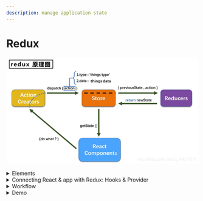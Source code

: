 ```yaml
---
description: manage application state
---
```


# Redux

![](../.gitbook/assets/image.png)

<details>

<summary>Elements</summary>

* <mark style="color:yellow;">**Actions**</mark>: JavaScript <mark style="color:blue;">**objects**</mark>, which <mark style="color:orange;">**describe state changes in the application**</mark>
* <mark style="color:yellow;">**Action creators**</mark>: <mark style="color:blue;">**Functions**</mark> that take some arguments and <mark style="color:orange;">**return an action**</mark>
* <mark style="color:yellow;">**Reducers**</mark>: <mark style="color:blue;">**Functions**</mark> that <mark style="color:orange;">**take the current state and an action**</mark>, and <mark style="color:orange;">**return the new state**</mark>\ <mark style="color:orange;">**=>**</mark> functions specify how to transform application state.
* <mark style="color:yellow;">**Store**</mark>: The heart of Redux, which actually stores and guards your application state; \
  we can subscribe to state changes in the store and dispatch actions to it.
  * Access the application state: <mark style="color:orange;">**store.getState()**</mark>
  * Dispatch actions: <mark style="color:orange;">**store.dispatch(action)**</mark>
  * Store can be updated only with actions( an object describing an event)

</details>

<details>

<summary>Connecting React &#x26;  app with Redux: Hooks &#x26; Provider</summary>

* We can use Redux with any library: React, Angular, Ember, jQuery, or even vanilla JavaScript.&#x20;
* Connecting a component to Redux will allow us to <mark style="color:purple;">**replace React's internal state management with Redux' state management.**</mark>&#x20;
* <mark style="color:yellow;">**Redux Hooks**</mark>:&#x20;
  * 属于：part of the `react-redux` library, which is the official React binding for Redux.
  * 位置：used in React component&#x20;
  * 作用：allow you to <mark style="color:purple;">**interact with a Redux store**</mark> <mark style="color:yellow;">**directly**</mark> from your <mark style="color:purple;">**React components.**</mark>&#x20;
  * 分类：
    * **`useSelector():`** extract data from the Redux store state, using a selector function
    * **`useDispatch():`** returns a reference to the dispatch function from the Redux store. You may use it to dispatch actions as needed.
* <mark style="color:yellow;">**Provider**</mark>
  * `属于：Provider` is a React component provided by the `react-redux` library.
  * 位置：used in app.js
  * 作用： It <mark style="color:purple;">**makes the Redux store available to  nested components**</mark> that need to access Redux state, or dispatch actions to the store.

</details>

<details>

<summary>Workflow</summary>

```
+-----------------+    useSelector()      +-----------------+
|                 | <------------------   |                 |
|   React         |                       |   Redux Store   |
|   Component     | --------------------> |   (State)       |
|   (UI)          |    useDispatch()      +-----------------+
|                 |          |                  ^
+-----------------+          |                  |
         ^                   |                  |
         |                   | dispatch(action) |
+-----------------+          |                  |
|  Actions        | ---------+                  |
|  (Commands)     |                             |
+-----------------+                             |
         ^                                      |
         |                                      |
+-----------------+                             |
|  Reducers       | ----------------------------+
|  (Logic)        |
+-----------------+
```

* &#x20;      <mark style="background-color:orange;">**Redux Side**</mark>         &#x20;
  * <mark style="color:red;">**Actions:**</mark> create actions/<mark style="color:yellow;">**action.js**</mark>&#x20;
    * define action types
    * define action creators
  * <mark style="color:red;">**Reducer:**</mark> create reducers/<mark style="color:yellow;">**reducer.js**</mark>
    * _<mark style="color:purple;">import actions from action.js</mark> <mark style="color:purple;"></mark><mark style="color:purple;">**=>**</mark><mark style="color:yellow;">**要根据action type来定义operation**</mark>_
    * define reducer functions: \
      params: state and action\
      return: new state
  * <mark style="color:red;">**Store:**</mark> create redux store: <mark style="color:yellow;">**store.js**</mark>
    * _<mark style="color:orange;">import { createStore } from 'redux';</mark>_
    * _<mark style="color:purple;">import reducer from reducer.js</mark>_
    * call  createStore(importedCorrespondedReducer) and export the store
* &#x20;           <mark style="background-color:orange;">**React Side**</mark> in the component
  * import hooks: _<mark style="color:orange;">import { useSelector, useDispatch } from 'react-redux';</mark>_
  * _<mark style="color:purple;">Import action creators from action.js.</mark>_
  * Use the `useSelector` hook to access state from the Redux store.
  * Use the `useDispatch` hook to dispatch actions to the Redux store.
  * `useDispatch`和`useSelector`这两个hook在React组件和Redux store之间建立了一个实时的、双向的连接，让你可以实时地更新状态并在界面上反映出这些更新

<!---->

* an action is dispatched to store \
  \=> Redux call corresponded reducer => pass current state and action as params to reducer\
  \=> reducer check the action type => decide how to update the state => return  new state
* 例子
  * 顾客（React Component）想吃点东西，于是就把吃啥告诉了服务员（Action Creators）&#x20;
  * 服务员（Action Creators）就用菜单（dispatch）记录（action）下来，点了什么菜（type），和数量（data）。&#x20;
  * 然后把菜单（ dispatch(action) ）交给了老板（Store），老板就根据菜单上的内容，告诉给厨师（Reducers）让他炒什么菜&#x20;
  * 厨师（Reducers）收到老板的指示后，迅速的把菜做好。并端给（return newState）老板（Store）。&#x20;
  * 菜放到老板这后，老板（Store）就通知顾客（React Component）来取餐（getState）

</details>

<details>

<summary>Demo</summary>

&#x20;      <mark style="background-color:orange;">**Redux Side**</mark>         &#x20;

1.  **Create Actions (`actions.js`):**

    * Define **action types** (e.g., `SET_USER`, `ADD_POST`).
    * Define **action creators** (e.g., `setUser(user)`, `addPost(post)`).



    ```javascript
    // actions.js
    export const SET_USER = 'SET_USER';
    export const ADD_POST = 'ADD_POST';

    // action creators
    export const setUser = (user) => ({ type: SET_USER, 
                                        payload: user });
    export const addPost = (post) => ({ type: ADD_POST, 
                                         payload: post });
    ```
2.  **Create Reducers (`reducer.js`):**

    * Import action types from `actions.js`.
    * Define initial state.
    * Define reducer function (e.g., `appReducer`), which takes the current `state` and an `action` as parameters, and returns a new state based on the action type.

    ```javascript
    // reducer.js
    import { SET_USER, ADD_POST } from './actions';

    const initialState = {
      user: null,
      posts: [],
    };

    export const appReducer = (state = initialState, action) => {
      switch (action.type) {
        case SET_USER:
          return { ...state, 
                   user: action.payload };
        case ADD_POST:
          return { ...state, 
                   posts: [...state.posts, action.payload] };
        default:
          return state;
      }
    };
    ```
3.  **Create Redux Store (`store.js`):**

    * Import `createStore` from 'redux'.
    * Import the reducer from `reducer.js`.
    * Call `createStore(appReducer)` to create the store.
    * Export the created store.

    ```javascript
    // store.js
    import { createStore } from 'redux';
    import { appReducer } from './reducer';

    export const store = createStore(appReducer);
    ```



&#x20;          <mark style="background-color:orange;">**React Side**</mark>&#x20;

1.  **Connect Redux to React (`index.js` or `App.js`):**

    * Import `Provider` from 'react-redux'. The `Provider` component makes the Redux store available to all child components in the component tree.
    * Import the Redux store from `store.js`.
    * Wrap the root component of the React application with the `Provider` component, passing the Redux store as a prop.

    ```javascript
    // App.js
    import React from 'react';
    import { Provider } from 'react-redux';
    // import Redux store
    import { store } from './store';
    // import React components
    import UserProfile from './UserProfile';
    import Posts from './Posts';

    const App = () => {
      return (
        <Provider store={store}>
          <UserProfile />
          <Posts />
        </Provider>
      );
    };

    export default App;
    ```
2. **In the Component (`UserProfile.js`, `Posts.js`):**
   * Import `useSelector` and `useDispatch` hooks from 'react-redux'.
   * Import action creators from `actions.js`.
   * Use the `useSelector` hook to read data from the Redux store. This hook takes a selector function as an argument, where the selector function selects the part of the state that the component needs.
   * Use the `useDispatch` hook to get the `dispatch` function. This function can dispatch actions to the Redux store.
   * Use the action creators imported from `actions.js` with the `dispatch` function to dispatch actions.
   * Remember to handle the state data from `useSelector` in the component's render method, and link any user interactions to dispatching actions to the Redux store.

```javascript
// UserProfile.js
import React from 'react';
import { useSelector, useDispatch } from 'react-redux';
import { setUser } from './actions';

const UserProfile = () => {
  // 使用useSelector从Redux store中选取user状态
  // 这里的state.user是在reducer中定义的
  const user = useSelector(state => state.user); 
  const dispatch = useDispatch();

  const updateUser = () => {
    dispatch(setUser({ name: 'Alice', age: 25 }));
  };

  return (
    <div>
      <button onClick={updateUser}>Update User</button>
      <div>Name: {user?.name}</div>
      <div>Age: {user?.age}</div>
    </div>
  );
};

export default UserProfile;

// Posts.js
import React from 'react';
import { useSelector, useDispatch } from 'react-redux';
import { addPost } from './actions';

const Posts = () => {
  const posts = useSelector(state => state.posts);
  const dispatch = useDispatch();

  const addNewPost = () => {
    dispatch(addPost({ id: Date.now(), 
                       title: 'New Post', 
                       content: 'This is a new post.' 
                       }
                     ));
  };

  return (
    <div>
      <button onClick={addNewPost}>Add Post</button>
      {posts.map(post => (
        <div key={post.id}>
          <h2>{post.title}</h2>
          <p>{post.content}</p>
        </div>
      ))}
    </div>
  );
};

export default Posts;
```



</details>
